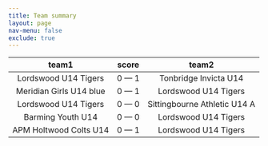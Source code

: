 ```yaml
---
title: Team summary
layout: page
nav-menu: false
exclude: true
---
```




|          team1          |    score    |            team2             |
|:-----------------------:|:-----------:|:----------------------------:|
|  Lordswood U14 Tigers   | 0 &mdash; 1 |    Tonbridge Invicta U14     |
| Meridian Girls U14 blue | 0 &mdash; 1 |     Lordswood U14 Tigers     |
|  Lordswood U14 Tigers   | 0 &mdash; 0 | Sittingbourne Athletic U14 A |
|    Barming Youth U14    | 0 &mdash; 0 |     Lordswood U14 Tigers     |
| APM Holtwood Colts U14  | 0 &mdash; 1 |     Lordswood U14 Tigers     |

 <br /><br /><br />